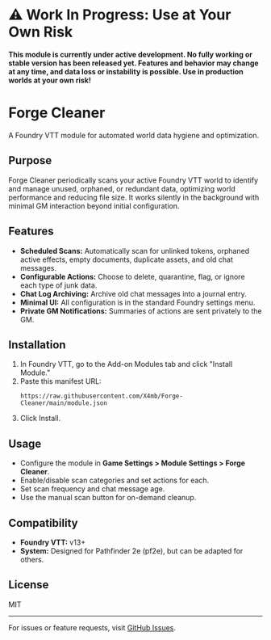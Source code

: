 # ⚠️ Work In Progress: Use at Your Own Risk

**This module is currently under active development. No fully working or stable version has been released yet. Features and behavior may change at any time, and data loss or instability is possible. Use in production worlds at your own risk!**

# Forge Cleaner

A Foundry VTT module for automated world data hygiene and optimization.

## Purpose
Forge Cleaner periodically scans your active Foundry VTT world to identify and manage unused, orphaned, or redundant data, optimizing world performance and reducing file size. It works silently in the background with minimal GM interaction beyond initial configuration.

## Features
- **Scheduled Scans:** Automatically scan for unlinked tokens, orphaned active effects, empty documents, duplicate assets, and old chat messages.
- **Configurable Actions:** Choose to delete, quarantine, flag, or ignore each type of junk data.
- **Chat Log Archiving:** Archive old chat messages into a journal entry.
- **Minimal UI:** All configuration is in the standard Foundry settings menu.
- **Private GM Notifications:** Summaries of actions are sent privately to the GM.

## Installation
1. In Foundry VTT, go to the Add-on Modules tab and click "Install Module."
2. Paste this manifest URL:
   ```
   https://raw.githubusercontent.com/X4mb/Forge-Cleaner/main/module.json
   ```
3. Click Install.

## Usage
- Configure the module in **Game Settings > Module Settings > Forge Cleaner**.
- Enable/disable scan categories and set actions for each.
- Set scan frequency and chat message age.
- Use the manual scan button for on-demand cleanup.

## Compatibility
- **Foundry VTT:** v13+
- **System:** Designed for Pathfinder 2e (pf2e), but can be adapted for others.

## License
MIT

---
For issues or feature requests, visit [GitHub Issues](https://github.com/X4mb/Forge-Cleaner/issues). 